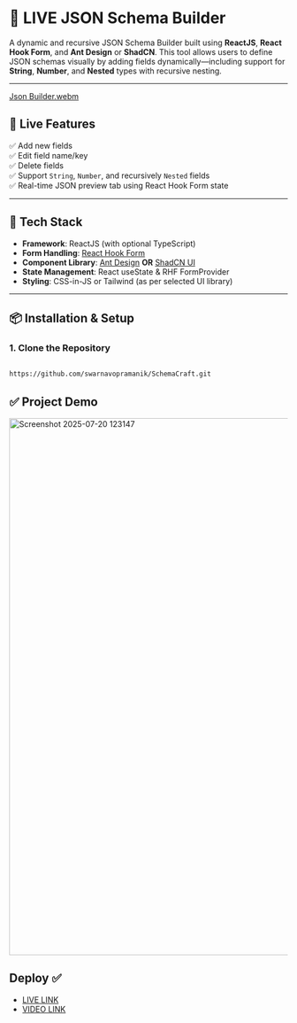 # 🧩 LIVE JSON Schema Builder

A dynamic and recursive JSON Schema Builder built using **ReactJS**, **React Hook Form**, and **Ant Design** or **ShadCN**. This tool allows users to define JSON schemas visually by adding fields dynamically—including support for **String**, **Number**, and **Nested** types with recursive nesting.

---

[Json Builder.webm](https://github.com/user-attachments/assets/9d131c50-d427-4718-a0ae-e9f50c3e88da)


## 🚀 Live Features

✅ Add new fields  
✅ Edit field name/key  
✅ Delete fields  
✅ Support `String`, `Number`, and recursively `Nested` fields  
✅ Real-time JSON preview tab using React Hook Form state

---

## 🧱 Tech Stack

- **Framework**: ReactJS (with optional TypeScript)
- **Form Handling**: [React Hook Form](https://react-hook-form.com/)
- **Component Library**: [Ant Design](https://ant.design/) **OR** [ShadCN UI](https://ui.shadcn.com/)
- **State Management**: React useState & RHF FormProvider
- **Styling**: CSS-in-JS or Tailwind (as per selected UI library)

---

## 📦 Installation & Setup

### 1. Clone the Repository

```bash

https://github.com/swarnavopramanik/SchemaCraft.git

```

## ✅ Project Demo 

<img width="1886" height="970" alt="Screenshot 2025-07-20 123147" src="https://github.com/user-attachments/assets/7a617570-b7f2-42a1-8a0f-1249c03c793d" />

## Deploy ✅

- [LIVE LINK](https://schemacraft-fawn.vercel.app/)
- [VIDEO LINK](https://vimeo.com/1103150284?share=copy)
